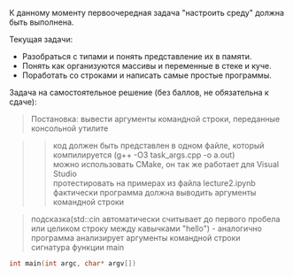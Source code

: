 К данному моменту первоочередная задача "настроить среду" должна быть выполнена.

Текущая задачи:
* Разобраться с типами и понять представление их в памяти.
* Понять как организуются массивы и переменные в стеке и куче.
* Поработать со строками и написать самые простые программы.

Задача на самостоятельное решение (без баллов, не обязательна к сдаче):

> Постановка: вывести аргументы командной строки, переданные консольной утилите

>> код должен быть представлен в одном файле, который компилируется (g++ -O3 task_args.cpp -o a.out) \
>> можно использовать CMake, он так же работает для Visual Studio \
>> протестировать на примерах из файла lecture2.ipynb \
>> фактически программа должна выводить аргументы командной строки

> подсказка(std::cin автоматически считывает до первого пробела или целиком строку между кавычками "hello") - аналогично программа анализирует аргументы командной строки \
> сигнатура функции main 
```C++
int main(int argc, char* argv[])
```